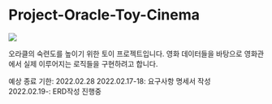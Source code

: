 # Project-Oracle-Toy-Cinema
<div>

  <img src="https://img.shields.io/badge/Oracle-F80000?style=flat-square&logo=Oracle&logoColor=white">

  오라클의 숙련도를 높이기 위한 토이 프로젝트입니다.
  영화 데이터들을 바탕으로 영화관에서 실제 이루어지는 로직들을 구현하려고 합니다.
  <br>
                                                                                                     
  예상 종료 기한: 2022.02.28
  2022.02.17-18: 요구사항 명세서 작성 
  <br>
  2022.02.19-: ERD작성 진행중 
  
</div>

